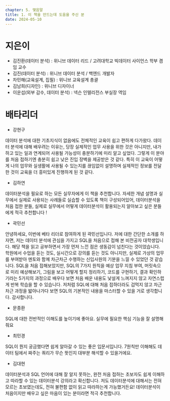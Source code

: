 ```yaml
---
chapter: 5. 맺음말
title: 1. 이 책을 만드는데 도움을 주신 분
date: 2024-05-10
---
```


# 지은이

- 김진환(데이터 분석) : 위니브 데이터 리드 / 고려대학교 빅데이터 사이언스 학부 겸임 교수
- 김진(데이터 분석) : 위니브 데이터 분석 / 백엔드 개발자
- 차민해(교육설계, 집필) : 위니브 교육설계 총괄
- 김남희(디자인) : 위니브 디자이너
- 이운섭(외부 감수, 데이터 분석) : 넥슨 인텔리전스 부실장 역임

# 배타리더

- 강현구 

데이터 분석에 대한 기초지식이 없음에도 전체적인 교육이 쉽고 편하게 다가왔다. 데이터 분석에 대해 배우려는 이유는, 당장 실제적인 업무 사용을 위한 것은 아니지만, 내가 하고 있는 일과 연계되어 사용될 가능성이 충분하기에 미리 알고 싶었다. 그렇게 이 분야를 처음 접하기엔 충분히 쉽고 낮은 진입 장벽을 제공받은 것 같다. 특히 이 교육이 어떻게 나의 업무와 실생활에 사용될 수 있는지를 끊임없이 설명하며 실제적인 정보를 전달한 것이 교육을 더 흥미있게 진행하게 된 것 같다.

- 김하연

데이터분석을 필요로 하는 모든 실무자에게 이 책을 추천합니다. 자세한 개념 설명과 실무에서 실제로 사용되는 사례들로 실습할 수 있도록 책이 구성되어있어, 데이터분석을 처음 접한 분들, 실제로 실무에서 어떻게 데이터분석이 활용되는지 알아보고 싶은 분들에게 적극 추천합니다 ! 

- 곽민선

안녕하세요, 이번에 베타 리더로 참여하게 된 곽민선입니다. 저에 대한 간단한 소개를 하자면, 저는 데이터 분석에 관심을 가지고 SQL을 처음으로 접해 본 비전공자 대학생입니다. 해당 책을 읽고 공부하면서 가장 먼저 느낀 점은 생동감이 넘친다는 것이었습니다. 학원에서 수업을 듣는 것도, 실시간으로 강의를 듣는 것도 아니지만, 실제로 가상의 업무를 부여받아 멘토와 함께 차근차근 수행하는 신입사원의 기분을 느낄 수 있었던 것 같습니다. SQL을 처음 접해보았지만, SQL의 7가지 원칙을 예상 업무 지침 부여, 머릿속으로 미리 예상해보기, 그림을 보고 어떻게 할지 정리하기, 코드를 구현하기, 결과 확인하기라는 5가지의 과정으로 배우다 보면 처음 배운 내용도 낯설게 느껴지지 않고 자연스럽게 반복 학습을 할 수 있습니다. 저처럼 SQL에 대해 처음 접하더라도 겁먹지 않고 차근차근 과정을 밟아나가다 보면 SQL의 기본적인 내용을 마스터할 수 있을 거로 생각합니다. 감사합니다.

- 문종환

SQL에 대한 전반적인 이해도를 높이기에 좋아요. 실무에 필요한 핵심 기능을 잘 설명해줘요

- 최민경

SQL이 뭔지 궁금했다면 쉽게 알아갈 수 있는 좋은 입문서입니다. 7원칙만 이해해도 데이터 팀에서 짜주는 쿼리가 무슨 뜻인지 대부분 해석할 수 있을거에요.

- 김대현

데이터분석과 SQL 언어에 대해 잘 알지 못하는, 완전 처음 접하는 초보자도 쉽게 이해하고 따라할 수 있는 데이터분석 강의라고 확신합니다. 저도 데이터분석에 대해서는 전혀 모르는 초보였는데도, 전혀 불편함 없이 읽고 따라하는게 가능했거든요! 데이터분석이 처음이지만 배우고 싶은 마음이 있는 분이라면 적극 추천합니다.